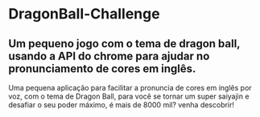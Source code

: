 # DragonBall-Challenge

## Um pequeno jogo com o tema de dragon ball, usando a API do chrome para ajudar no pronunciamento de cores em inglês.

Uma pequena aplicação para facilitar a pronuncia de cores em inglês por voz, com o tema de Dragon Ball, para você se tornar um super saiyajin e desafiar o seu poder máximo, é mais de 8000 mil? venha descobrir!

